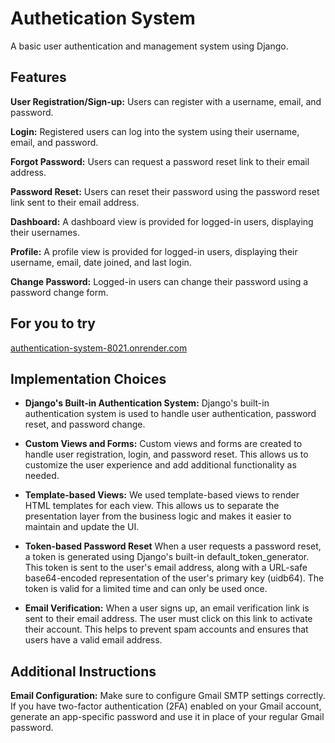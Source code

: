 
# Authetication System

 A basic user authentication and management system using Django.

## Features

 **User Registration/Sign-up:**
 Users can register with a username, email, and password.

**Login:**
 Registered users can log into the system using their username, email, and password.

**Forgot Password:**
 Users can request a password reset link to their email address.

**Password Reset:**
Users can reset their password using the password reset link sent to their email address.

**Dashboard:** A dashboard view is provided for logged-in users, displaying their usernames.

**Profile:** A profile view is provided for logged-in users, displaying their username, email, date joined, and last login.

**Change Password:** Logged-in users can change their password using a password change form.

## For you to try

[authentication-system-8021.onrender.com](authentication-system-8021.onrender.com)


## Implementation Choices

- **Django's Built-in Authentication System:** Django's built-in authentication system is used to handle user authentication, password reset, and password change.

- **Custom Views and Forms:** Custom views and forms are created to handle user registration, login, and password reset. This allows us to customize the user experience and add additional functionality as needed.

- **Template-based Views:** We used template-based views to render HTML templates for each view. This allows us to separate the presentation layer from the business logic and makes it easier to maintain and update the UI.

- **Token-based Password Reset** When a user requests a password reset, a token is generated using Django's built-in default_token_generator. This token is sent to the user's email address, along with a URL-safe base64-encoded representation of the user's primary key (uidb64). The token is valid for a limited time and can only be used once.

- **Email Verification:** When a user signs up, an email verification link is sent to their email address. The user must click on this link to activate their account. This helps to prevent spam accounts and ensures that users have a valid email address.


##  Additional Instructions

**Email Configuration:** Make sure to configure Gmail SMTP settings correctly. If you have two-factor authentication (2FA) enabled on your Gmail account, generate an app-specific password and use it in place of your regular Gmail password.
